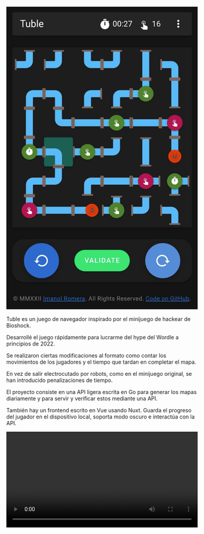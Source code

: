 ![Vista principal](/content/projects/tuble.jpg)

Tuble es un juego de navegador inspirado por el minijuego de hackear de Bioshock.

Desarrollé el juego rápidamente para lucrarme del hype del Wordle a principios de 2022.

Se realizaron ciertas modificaciones al formato como contar los movimientos de los jugadores y el tiempo que tardan en completar el mapa.

En vez de salir electrocutado por robots, como en el minijuego original, se han introducido penalizaciones de tiempo.

El proyecto consiste en una API ligera escrita en Go para generar los mapas diariamente y para servir y verificar estos mediante una API.

También hay un frontend escrito en Vue usando Nuxt. Guarda el progreso del jugador en el dispositivo local, soporta modo oscuro e interactúa con la API.

<video controls loop width="100%">
  <source src="/content/projects/tuble-vid.mp4" type="video/mp4">
</video>
